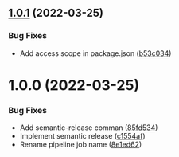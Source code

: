 ## [1.0.1](https://github.com/Mailbiz/dom-helper/compare/v1.0.0...v1.0.1) (2022-03-25)


### Bug Fixes

* Add access scope in package.json ([b53c034](https://github.com/Mailbiz/dom-helper/commit/b53c0349155959e430171e473d2a1f48ba478f79))

# 1.0.0 (2022-03-25)


### Bug Fixes

* Add semantic-release comman ([85fd534](https://github.com/Mailbiz/dom-helper/commit/85fd5344a0910da2528b5e3ab8b23f3c9e094f69))
* Implement semantic release ([c1554af](https://github.com/Mailbiz/dom-helper/commit/c1554af077dbfb94a065baf09002d0a5f4b7f197))
* Rename pipeline job name ([8e1ed62](https://github.com/Mailbiz/dom-helper/commit/8e1ed6227e709a9a67a705fd70f5e5de95454de6))
